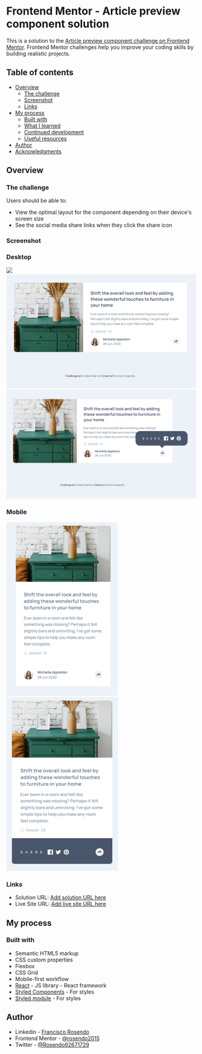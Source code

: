 # Frontend Mentor - Article preview component solution

This is a solution to the [Article preview component challenge on Frontend Mentor](https://www.frontendmentor.io/challenges/article-preview-component-dYBN_pYFT). Frontend Mentor challenges help you improve your coding skills by building realistic projects. 

## Table of contents

- [Overview](#overview)
  - [The challenge](#the-challenge)
  - [Screenshot](#screenshot)
  - [Links](#links)
- [My process](#my-process)
  - [Built with](#built-with)
  - [What I learned](#what-i-learned)
  - [Continued development](#continued-development)
  - [Useful resources](#useful-resources)
- [Author](#author)
- [Acknowledgments](#acknowledgments)

## Overview

### The challenge

Users should be able to:

- View the optimal layout for the component depending on their device's screen size
- See the social media share links when they click the share icon

### Screenshot
### Desktop
![](./screenshot.jpg)
![](./public/preview-descktop1.png)
![](./public/preview-descktop2.png)

### Mobile
![](./public/preview-mobile1.png)
![](./public/preview-mobile2.png)



### Links

- Solution URL: [Add solution URL here](https://your-solution-url.com)
- Live Site URL: [Add live site URL here](https://your-live-site-url.com)

## My process

### Built with

- Semantic HTML5 markup
- CSS custom properties
- Flexbox
- CSS Grid
- Mobile-first workflow
- [React](https://reactjs.org/) - JS library - React framework
- [Styled Components](https://styled-components.com/) - For styles
- [Styled module](https://styled-module.com/) - For styles

## Author

- Linkedin - [Francisco Rosendo](https://www.linkedin.com/in/francisco-rosendo-coelho/)
- Frontend Mentor - [@rosendo2015](https://www.frontendmentor.io/profile/@rosendo2015)
- Twitter - [@Rosendo92671729](https://twitter.com/Rosendo92671729)